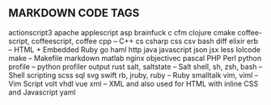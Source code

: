 ## MARKDOWN CODE TAGS

actionscript3
apache
applescript
asp
brainfuck
c
cfm
clojure
cmake
coffee-script, coffeescript, coffee
cpp – C++
cs
csharp
css
csv
bash
diff
elixir
erb – HTML + Embedded Ruby
go
haml
http
java
javascript
json
jsx
less
lolcode
make – Makefile
markdown
matlab
nginx
objectivec
pascal
PHP
Perl
python
profile – python profiler output
rust
salt, saltstate – Salt
shell, sh, zsh, bash – Shell scripting
scss
sql
svg
swift
rb, jruby, ruby – Ruby
smalltalk
vim, viml – Vim Script
volt
vhdl
vue
xml – XML and also used for HTML with inline CSS and Javascript
yaml